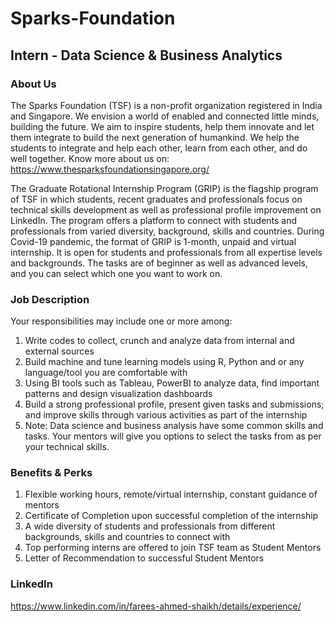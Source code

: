 # Sparks-Foundation

## Intern - Data Science & Business Analytics

### About Us

The Sparks Foundation (TSF) is a non-profit organization registered in India and Singapore. We envision a world of enabled and connected little minds, building the future. We aim to inspire students, help them innovate and let them integrate to build the next generation of humankind. We help the students to integrate and help each other, learn from each other, and do well together. Know more about us on: https://www.thesparksfoundationsingapore.org/

The Graduate Rotational Internship Program (GRIP) is the flagship program of TSF in which students, recent graduates and professionals focus on technical skills development as well as professional profile improvement on LinkedIn. The program offers a platform to connect with students and professionals from varied diversity, background, skills and countries. During Covid-19 pandemic, the format of GRIP is 1-month, unpaid and virtual internship. It is open for students and professionals from all expertise levels and backgrounds. The tasks are of beginner as well as advanced levels, and you can select which one you want to work on.

### Job Description

Your responsibilities may include one or more among:
1. Write codes to collect, crunch and analyze data from internal and external sources
2. Build machine and tune learning models using R, Python and or any language/tool you are comfortable with
3. Using BI tools such as Tableau, PowerBI to analyze data, find important patterns and design visualization dashboards
4. Build a strong professional profile, present given tasks and submissions; and improve skills through various activities as part of the internship
5. Note: Data science and business analysis have some common skills and tasks. Your mentors will give you options to select the tasks from as per your technical skills.

### Benefits & Perks

1. Flexible working hours, remote/virtual internship, constant guidance of mentors
2. Certificate of Completion upon successful completion of the internship
3. A wide diversity of students and professionals from different backgrounds, skills and countries to connect with
4. Top performing interns are offered to join TSF team as Student Mentors
5. Letter of Recommendation to successful Student Mentors

### LinkedIn

https://www.linkedin.com/in/farees-ahmed-shaikh/details/experience/
